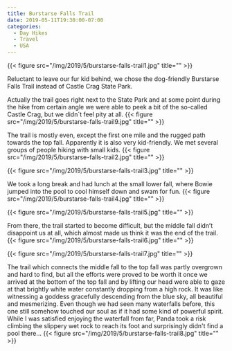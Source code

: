 ```yaml
---
title: Burstarse Falls Trail
date: 2019-05-11T19:30:00-07:00
categories:
  - Day Hikes
  - Travel
  - USA
---
```

{{< figure src="/img/2019/5/burstarse-falls-trail1.jpg" title="" >}}

Reluctant to leave our fur kid behind, we chose the dog-friendly Burstarse Falls Trail instead of Castle Crag State Park.   

<!--more-->
Actually the trail goes right next to the State Park and at some point during the hike from certain angle we were able to peek a bit of the so-called Castle Crag, but we didn´t feel pity at all.
{{< figure src="/img/2019/5/burstarse-falls-trail9.jpg" title="" >}}

The trail is mostly even, except the first one mile and the rugged path towards the top fall. Apparently it is also very kid-friendly. We met several groups of people hiking with small kids.
{{< figure src="/img/2019/5/burstarse-falls-trail2.jpg" title="" >}}

{{< figure src="/img/2019/5/burstarse-falls-trail3.jpg" title="" >}}

We took a long break and had lunch at the small lower fall, where Bowie jumped into the pool to cool himself down and swam for fun.
{{< figure src="/img/2019/5/burstarse-falls-trail4.jpg" title="" >}}

{{< figure src="/img/2019/5/burstarse-falls-trail5.jpg" title="" >}}

From there, the trail started to become difficult, but the middle fall didn’t disappoint us at all, which almost made us think it was the end of the trail.
{{< figure src="/img/2019/5/burstarse-falls-trail6.jpg" title="" >}}

{{< figure src="/img/2019/5/burstarse-falls-trail7.jpg" title="" >}}

The trail which connects the middle fall to the top fall was partly overgrown and hard to find, but all the efforts were proved to be worth it once we arrived at the bottom of the top fall and by lifting our head were able to gaze at that brightly white water constantly dropping from a high rock. It was like witnessing a goddess gracefully descending from the blue sky, all beautiful and mesmerizing. Even though we had seen many waterfalls before, this one still somehow touched our soul as if it had some kind of powerful spirit. While I was satisfied enjoying the waterfall from far, Panda took a risk climbing the slippery wet rock to reach its foot and surprisingly didn't find a pool there...
{{< figure src="/img/2019/5/burstarse-falls-trail8.jpg" title="" >}}

